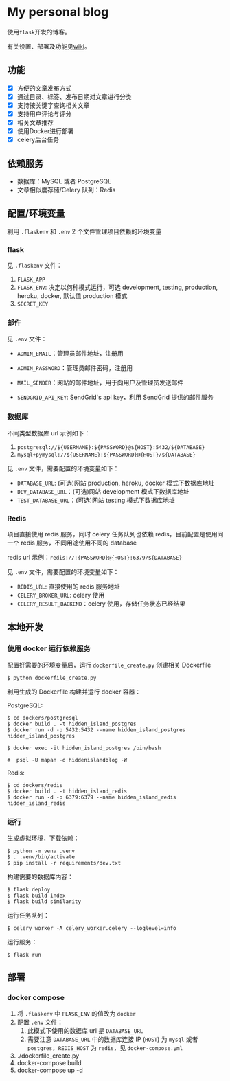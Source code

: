 # My personal blog

使用`flask`开发的博客。

有关设置、部署及功能见[wiki](https://github.com/mapan1984/Hidden-Island/wiki)。

## 功能

- [x] 方便的文章发布方式
- [x] 通过目录、标签、发布日期对文章进行分类
- [x] 支持按关键字查询相关文章
- [x] 支持用户评论与评分
- [x] 相关文章推荐
- [x] 使用Docker进行部署
- [x] celery后台任务

## 依赖服务

* 数据库：MySQL 或者 PostgreSQL
* 文章相似度存储/Celery 队列：Redis

## 配置/环境变量

利用 `.flaskenv` 和 `.env` 2 个文件管理项目依赖的环境变量

### flask

见 `.flaskenv` 文件：
1. `FLASK_APP`
2. `FLASK_ENV`: 决定以何种模式运行，可选 development, testing, production, heroku, docker, 默认值 production 模式
3. `SECRET_KEY`

### 邮件

见 `.env` 文件：
* `ADMIN_EMAIL`：管理员邮件地址，注册用
* `ADMIN_PASSWORD`：管理员邮件密码，注册用

* `MAIL_SENDER`：网站的邮件地址，用于向用户及管理员发送邮件
* `SENDGRID_API_KEY`: SendGrid's api key，利用 SendGrid 提供的邮件服务

### 数据库

不同类型数据库 url 示例如下：
1. `postgresql://${USERNAME}:${PASSWORD}@${HOST}:5432/${DATABASE}`
2. `mysql+pymysql://${USERNAME}:${PASSWORD}@{HOST}/${DATABASE}`

见 `.env` 文件，需要配置的环境变量如下：
* `DATABASE_URL`: (可选)网站 production, heroku, docker 模式下数据库地址
* `DEV_DATABASE_URL`：(可选)网站 development 模式下数据库地址
* `TEST_DATABASE_URL`：(可选)网站 testing 模式下数据库地址

### Redis

项目直接使用 redis 服务，同时 celery 任务队列也依赖 redis，目前配置是使用同一个 redis 服务，不同用途使用不同的 database

redis url 示例：`redis://:{PASSWORD}@{HOST}:6379/${DATABASE}`

见 `.env` 文件，需要配置的环境变量如下：
* `REDIS_URL`: 直接使用的 redis 服务地址
* `CELERY_BROKER_URL`: celery 使用
* `CELERY_RESULT_BACKEND`：celery 使用，存储任务状态已经结果

## 本地开发

### 使用 docker 运行依赖服务

配置好需要的环境变量后，运行 `dockerfile_create.py` 创建相关 Dockerfile

    $ python dockerfile_create.py

利用生成的 Dockerfile 构建并运行 docker 容器：

PostgreSQL:

    $ cd dockers/postgresql
    $ docker build . -t hidden_island_postgres
    $ docker run -d -p 5432:5432 --name hidden_island_postgres hidden_island_postgres

    $ docker exec -it hidden_island_postgres /bin/bash

    #  psql -U mapan -d hiddenislandblog -W


Redis:

    $ cd dockers/redis
    $ docker build . -t hidden_island_redis
    $ docker run -d -p 6379:6379 --name hidden_island_redis hidden_island_redis

### 运行

生成虚拟环境，下载依赖：

    $ python -m venv .venv
    $ . .venv/bin/activate
    $ pip install -r requirements/dev.txt

构建需要的数据库内容：

    $ flask deploy
    $ flask build index
    $ flask build similarity

运行任务队列：

    $ celery worker -A celery_worker.celery --loglevel=info

运行服务：

    $ flask run

## 部署

### docker compose

1. 将 `.flaskenv` 中 `FLASK_ENV` 的值改为 `docker`
2. 配置 `.env` 文件：
    1. 此模式下使用的数据库 url 是 `DATABASE_URL`
    2. 需要注意 `DATABASE_URL` 中的数据库连接 IP (`HOST`) 为 `mysql` 或者 `postgres`，`REDIS_HOST` 为 `redis`，见 `docker-compose.yml`
3. ./dockerfile_create.py
4. docker-compose build
5. docker-compose up -d
